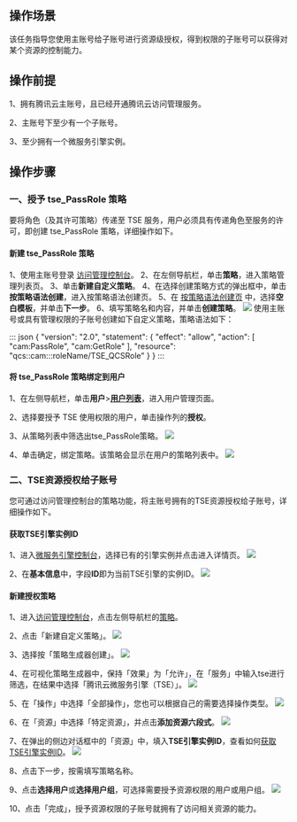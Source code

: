 ## 操作场景

该任务指导您使用主账号给子账号进行资源级授权，得到权限的子账号可以获得对某个资源的控制能力。
## 操作前提
1、拥有腾讯云主账号，且已经开通腾讯云访问管理服务。

2、主账号下至少有一个子账号。

3、至少拥有一个微服务引擎实例。

## 操作步骤
### 一、授予 tse_PassRole 策略
要将角色（及其许可策略）传递至 TSE 服务，用户必须具有传递角色至服务的许可，即创建 tse_PassRole 策略，详细操作如下。
#### 新建 tse_PassRole 策略
1、使用主账号登录 [访问管理控制台](https://console.cloud.tencent.com/cam)。
2、在左侧导航栏，单击**策略**，进入策略管理列表页。
3、单击**新建自定义策略**。
4、在选择创建策略方式的弹出框中，单击**按策略语法创建**，进入按策略语法创建页。
5、在 [按策略语法创建页](https://console.cloud.tencent.com/cam/policy/createV2) 中，选择**空白模板**，并单击**下一步**。
6、填写策略名和内容，并单击**创建策略**。
   ![](https://qcloudimg.tencent-cloud.cn/raw/2a6ff1860bdd7116c6be864c6b6a48b9.png)
使用主账号或具有管理权限的子账号创建如下自定义策略，策略语法如下：

:::  json
{
"version": "2.0",
"statement": {
"effect": "allow",
"action": [
"cam:PassRole",
"cam:GetRole"
],
"resource": "qcs::cam:::roleName/TSE_QCSRole"
}
}
:::

#### 将 tse_PassRole 策略绑定到用户
1、在左侧导航栏，单击**用户**>**[用户列表](https://console.cloud.tencent.com/cam)**，进入用户管理页面。

2、选择要授予 TSE 使用权限的用户，单击操作列的**授权**。

3、从策略列表中筛选出tse_PassRole策略。
![](https://main.qcloudimg.com/raw/e2e50125c9f97d178111210c0b3b4e1a.png)

4、单击确定，绑定策略。该策略会显示在用户的策略列表中。
   ![](https://main.qcloudimg.com/raw/5e0f50522e43731123aa6473744ce7ea.png)

### 二、TSE资源授权给子账号
您可通过访问管理控制台的策略功能，将主账号拥有的TSE资源授权给子账号，详细操作如下。
#### 获取TSE引擎实例ID
1、进入[微服务引擎控制台](https://console.cloud.tencent.com/tse)，选择已有的引擎实例并点击进入详情页。
![](https://qcloudimg.tencent-cloud.cn/raw/d61b1527d06a8af59b8276e4f4f524e3.jpg)

2、在**基本信息**中，字段**ID**即为当前TSE引擎的实例ID。
![](https://qcloudimg.tencent-cloud.cn/raw/2fd6659cede26b07b95e86bdca727f2b.jpg)

#### 新建授权策略
1、进入[访问管理控制台](https://console.cloud.tencent.com/cam/overview)，点击左侧导航栏的[策略](https://console.cloud.tencent.com/cam/policy)。

2、点击「新建自定义策略」。
![](https://qcloudimg.tencent-cloud.cn/raw/abd51c79cf7aa4bb8af3d1b5753fefac.png)

3、选择按「策略生成器创建」。
![](https://qcloudimg.tencent-cloud.cn/raw/d43dc26d2a8331c29bade4cf2575648a.png)

4、在可视化策略生成器中，保持「效果」为「允许」，在「服务」中输入tse进行筛选，在结果中选择「腾讯云微服务引擎（TSE）」。
![](https://qcloudimg.tencent-cloud.cn/raw/6b2f3bf93b506b8cab49fca29c5368d8.png)

5、在「操作」中选择「全部操作」，您也可以根据自己的需要选择操作类型。
![](https://qcloudimg.tencent-cloud.cn/raw/ddcd93e0b166127a693bbe99634acbff.png)

6、在「资源」中选择「特定资源」，并点击**添加资源六段式**。
![](https://qcloudimg.tencent-cloud.cn/raw/ce5eb94636a72c1cb2117fdb33bd9e74.png)

7、在弹出的侧边对话框中的「资源」中，填入**TSE引擎实例ID**，查看如何[获取TSE引擎实例ID](#获取TSE引擎实例ID)。
![](https://qcloudimg.tencent-cloud.cn/raw/8d6ed04f4d6a595b298c80e4242a51c1.jpg)

8、点击下一步，按需填写策略名称。

9、点击**选择用户**或**选择用户组**，可选择需要授予资源权限的用户或用户组。
![](https://qcloudimg.tencent-cloud.cn/raw/85b0dee3746715eb3140354204cca4f0.jpg)

10、点击「完成」，授予资源权限的子账号就拥有了访问相关资源的能力。
